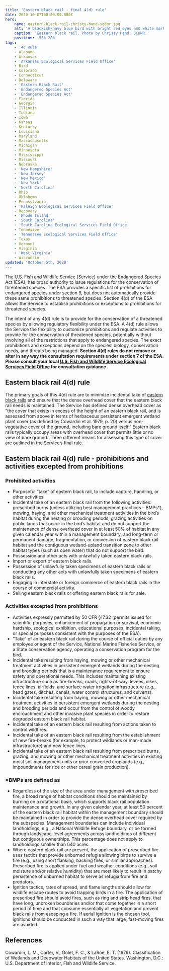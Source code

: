 ```yaml
---
title: 'Eastern black rail - final 4(d) rule'
date: 2020-10-07T00:00:00.000Z
hero:
    name: eastern-black-rail-christy-hand-scdnr.jpg
    alt: 'A blackish/navy blue bird with bright red eyes and white markings on its wings'
    caption: 'Eastern black rail. Photo by Christy Hand, SCDNR.'
    position: '55% 20%'
tags:
    - '4d Rule'
    - Alabama
    - Arkansas
    - 'Arkansas Ecological Services Field Office'
    - Bird
    - Colorado
    - Connecticut
    - Delaware
    - 'Eastern Black Rail'
    - 'Endangered Species Act'
    - 'Endangered Species Act'
    - Florida
    - Georgia
    - Illinois
    - Indiana
    - Iowa
    - Kansas
    - Kentucky
    - Louisiana
    - Maryland
    - Massachusetts
    - Michigan
    - Minnesota
    - Mississippi
    - Missouri
    - Nebraska
    - 'New Hampshire'
    - 'New Jersey'
    - 'New Mexico'
    - 'New York'
    - 'North Carolina'
    - Ohio
    - Oklahoma
    - Pennsylvania
    - 'Raleigh Ecological Services Field Office'
    - Recovery
    - 'Rhode Island'
    - 'South Carolina'
    - 'South Carolina Ecological Services Field Office'
    - Tennessee
    - 'Tennessee Ecological Services Field Office'
    - Texas
    - Vermont
    - Virginia
    - 'West Virginia'
    - Wisconsin
updated: 'October 5th, 2020'
---
```


The U.S. Fish and Wildlife Service (Service) under the Endangered Species Act (ESA), has broad authority to issue regulations for the conservation of threatened species.  The ESA provides a specific list of prohibitions for endangered species under section 9, but does not automatically provide these same prohibitions to threatened species.  Section 4(d) of the ESA allows the Service to establish prohibitions or exceptions to prohibitions for threatened species.

The intent of any 4(d) rule is to provide for the conservation of a threatened species by allowing regulatory flexibility under the ESA.  A 4(d) rule allows the Service the flexibility to customize prohibitions and regulate activities to provide for the conservation of threatened species, potentially without involving all of the restrictions that apply to endangered species. The exact prohibitions and exceptions depend on the species’ biology, conservation needs, and threats being managed.  **Section 4(d) rules do not remove or alter in any way the consultation requirements under section 7 of the ESA.  Please consult your local [U.S. Fish and Wildlife Service Ecological Services Field Office](https://www.fws.gov/ecological-services/) for consultation guidance.**

## Eastern black rail 4(d) rule

The primary goals of this 4(d) rule are to minimize incidental take of [eastern black rails](/wildlife/birds/eastern-black-rail) and ensure that the dense overhead cover that the eastern black rail needs is maintained.  The Service has defined dense overhead cover as “the cover that exists in excess of the height of an eastern black rail,  and is assessed from above in terms of herbaceous persistent emergent wetland plant cover (as defined by Cowardin et al. 1979, p. 20) versus non-vegetative cover of the ground, including bare ground itself.”  Eastern black rails typically occupy areas with overhead cover that permits little or no view of bare ground.  Three different means for assessing this type of cover are outlined in the Service’s final rule.

## Eastern black rail 4(d) rule - prohibitions and activities excepted from prohibitions

### Prohibited activities

- Purposeful “take” of eastern black rail, to include capture, handling, or other activities.
- Incidental take of an eastern black rail from the following activities:  prescribed burns (unless utilizing best management practices – BMPs*), mowing, haying, and other mechanical treatment activities in the bird’s habitat during the nesting or brooding periods; grazing activities on public lands that occur in the bird’s habitat and do not support the maintenance of dense overhead cover in at least 50% of habitat in any given calendar year within a management boundary; and long-term or permanent damage, fragmentation, or conversion of eastern black rail habitat and the contiguous wetland-upland transition zone to other habitat types (such as open water) that do not support the bird.
- Possession and other acts with unlawfully taken eastern black rails.
- Import or export of eastern black rails.
- Possession of unlawfully taken specimens of eastern black rails or conducting any other acts with unlawfully taken specimens of eastern black rails.
- Engaging in interstate or foreign commerce of eastern black rails in the course of commercial activity.
- Selling eastern black rails or offering eastern black rails for sale.

### Activities excepted from prohibitions

- Activities expressly permitted by 50 CFR §17.32 (permits issued for scientific purposes, enhancement of propagation or survival, economic hardship, zoological exhibition, educational purposes, incidental taking, or special purposes consistent with the purposes of the ESA).
- “Take” of an eastern black rail during the course of official duties by any employee or agent of the Service, National Marine Fisheries Service, or a State conservation agency, operating a conservation program for the bird.
- Incidental take resulting from haying, mowing or other mechanical treatment activities in persistent emergent wetlands during the nesting and brooding periods that is a maintenance requirement to ensure safety and operational needs.  This includes maintaining existing infrastructure such as fire-breaks, roads, rights-of-way, levees, dikes, fence lines, airfields, and surface water irrigation infrastructure (e.g., head gates, ditches, canals, water control structures, and culverts).
- Incidental take resulting from haying, mowing or other mechanical treatment activities in persistent emergent wetlands during the nesting and brooding periods and occur from the control of woody encroachment and other invasive plant species in order to restore degraded eastern black rail habitat.
- Incidental take of an eastern black rail resulting from actions taken to control wildfires.
- Incidental take of an eastern black rail resulting from the establishment of new fire-breaks (for example, to protect wildlands or man-made infrastructure) and new fence lines.
- Incidental take of an eastern black rail resulting from prescribed burns, grazing, and mowing or other mechanical treatment activities in existing moist soil management units or prior converted croplands (e.g., impoundments for rice or other cereal grain production).

### *BMPs are defined as

- Regardless of the size of the area under management with prescribed fire, a broad range of habitat conditions should be maintained by burning on a rotational basis, which supports black rail population maintenance and growth.  In any given calendar year, at least 50 percent of the eastern black rail habitat within the management boundary should be maintained in order to provide the dense overhead cover required by the subspecies.  Management boundaries can include individual landholdings, e.g., a National Wildlife Refuge boundary, or be formed through landscape-level agreements across landholdings of different but contiguous ownerships.  This percentage does not apply to landholdings smaller than 640 acres.
- Where eastern black rail are present, the application of prescribed fire uses tactics that provide unburned refugia allowing birds to survive a fire (e.g., using short flanking, backing fires, or similar approaches).  Prescribed fire is applied under fuel and weather conditions (e.g., soil moisture and/or relative humidity) that are most likely to result in patchy persistence of unburned habitat to serve as refugia from fire and predators.
- Ignition tactics, rates of spread, and flame lengths should allow for wildlife escape routes to avoid trapping birds in a fire.  The application of prescribed fire should avoid fires, such as ring and strip head fires, that have long, unbroken boundaries and/or that come together in a short period of time and that consume essentially all vegetation and prevent black rails from escaping a fire.  If aerial ignition is the chosen tool, ignitions should be conducted in such a way that large, fast-moving fires are avoided.

## References

Cowardin, L. M., Carter, V., Golet, F. C., & LaRoe, E. T. (1979). Classification of Wetlands and Deepwater Habitats of the United States. Washington, D.C.: U.S. Department of Interior, Fish and Wildlife Service.
